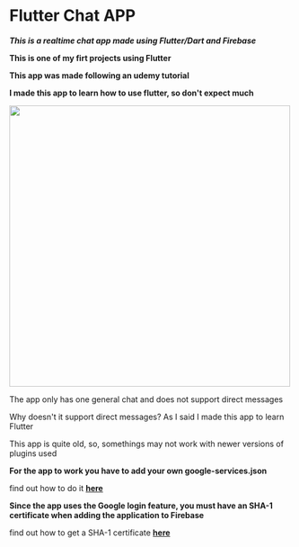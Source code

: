 
# Flutter Chat APP

***This is a realtime chat app made using Flutter/Dart and Firebase***

**This is one of my firt projects using Flutter**

**This app was made following an udemy tutorial**

**I made this app to learn how to use flutter, so don't expect much**

<img src="https://github.com/Vaytorr/FlutterChat/blob/master/images/readme.jpg" height="500">

The app only has one general chat and does not support direct messages

Why doesn't it support direct messages? As I said I made this app to learn Flutter

This app is quite old, so, somethings may not work with newer versions of plugins used

**For the app to work you have to add your own google-services.json**

find out how to do it **[here](https://firebase.google.com/docs/flutter/setup)**

**Since the app uses the Google login feature, you must have an SHA-1 certificate when adding the application to Firebase**

find out how to get a SHA-1 certificate **[here](https://developers.google.com/android/guides/client-auth)**

